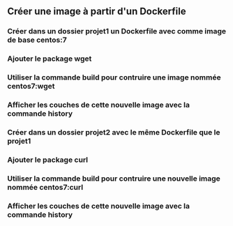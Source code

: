 ## Créer une image à partir d'un Dockerfile

### Créer dans un dossier projet1 un Dockerfile avec comme image de base centos:7

### Ajouter le package wget

### Utiliser la commande build pour contruire une image nommée centos7:wget

### Afficher les couches de cette nouvelle image avec la commande **history**

### Créer dans un dossier projet2 avec le même Dockerfile que le projet1

### Ajouter le package curl

### Utiliser la commande build pour contruire une nouvelle image nommée centos7:curl

### Afficher les couches de cette nouvelle image avec la commande **history**
